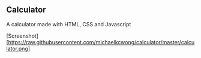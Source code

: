 ## Calculator

A calculator made with HTML, CSS and Javascript

[Screenshot][https://raw.githubusercontent.com/michaelkcwong/calculator/master/calculator.png]